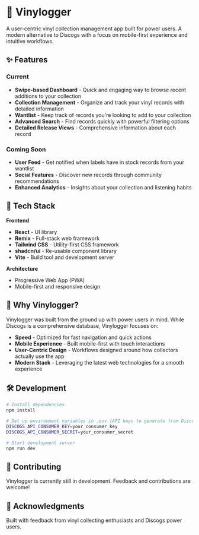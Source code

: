 # 🎵 Vinylogger

A user-centric vinyl collection management app built for power users. A modern alternative to Discogs with a focus on mobile-first experience and intuitive workflows.

## ✨ Features

### Current
- **Swipe-based Dashboard** - Quick and engaging way to browse recent additions to your collection
- **Collection Management** - Organize and track your vinyl records with detailed information
- **Wantlist** - Keep track of records you're looking to add to your collection
- **Advanced Search** - Find records quickly with powerful filtering options
- **Detailed Release Views** - Comprehensive information about each record

### Coming Soon
- **User Feed** - Get notified when labels have in stock records from your wantlist
- **Social Features** - Discover new records through community recommendations
- **Enhanced Analytics** - Insights about your collection and listening habits

## 🚀 Tech Stack

**Frontend**
- **React** - UI library
- **Remix** - Full-stack web framework
- **Tailwind CSS** - Utility-first CSS framework
- **shadcn/ui** - Re-usable component library
- **Vite** - Build tool and development server

**Architecture**
- Progressive Web App (PWA)
- Mobile-first and responsive design

## 🎯 Why Vinylogger?

Vinylogger was built from the ground up with power users in mind. While Discogs is a comprehensive database, Vinylogger focuses on:

- **Speed** - Optimized for fast navigation and quick actions
- **Mobile Experience** - Built mobile-first with touch interactions
- **User-Centric Design** - Workflows designed around how collectors actually use the app
- **Modern Stack** - Leveraging the latest web technologies for a smooth experience

## 🛠️ Development

```bash
# Install dependencies
npm install

# Set up environment variables in .env (API keys to generate from Discogs)
DISCOGS_API_CONSUMER_KEY=your_consumer_key
DISCOGS_API_CONSUMER_SECRET=your_consumer_secret

# Start development server
npm run dev
```

## 🤝 Contributing

Vinylogger is currently still in development. Feedback and contributions are welcome!


## 🙏 Acknowledgments

Built with feedback from vinyl collecting enthusiasts and Discogs power users.
